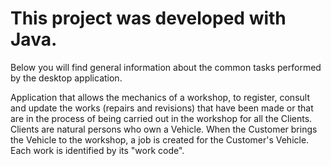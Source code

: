 
This project was developed with Java.
=============================================

Below you will find general information about the common tasks performed by the desktop application.

Application that allows the mechanics of a workshop, to register, consult and update the works (repairs and revisions) that have been made or that are in the process of being carried out in the workshop for all the Clients. Clients are natural persons who own a Vehicle. When the Customer brings the Vehicle to the workshop, a job is created for the Customer's Vehicle. Each work is identified by its "work code".





